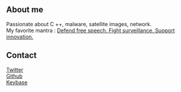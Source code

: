 
## About me

Passionate about C ++, malware, satellite images, network.  
My favorite mantra : [Defend free speech. Fight surveillance. Support innovation.](https://act.eff.org/)  

## Contact

[Twitter](https://twitter.com/Rafios06)  
[Github](https://github.com/Neosama)  
[Keybase](https://keybase.io/neosama)
